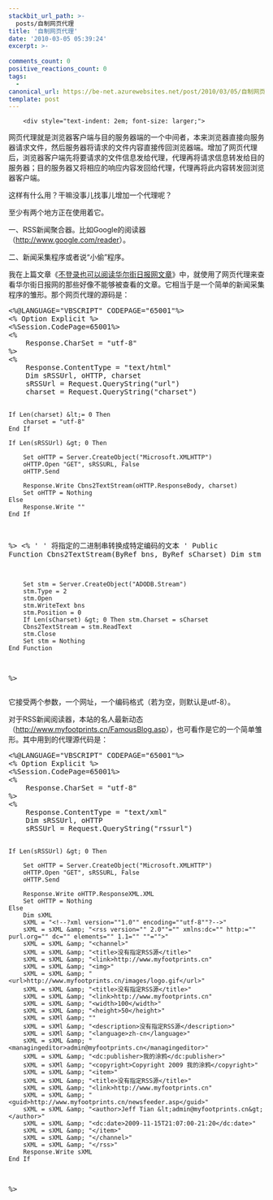 ```yaml
---
stackbit_url_path: >-
  posts/自制网页代理
title: '自制网页代理'
date: '2010-03-05 05:39:24'
excerpt: >-
  
comments_count: 0
positive_reactions_count: 0
tags: 
  - 
canonical_url: https://be-net.azurewebsites.net/post/2010/03/05/自制网页代理
template: post
---
```


        <div style="text-indent: 2em; font-size: larger;">
<p>网页代理就是浏览器客户端与目的服务器端的一个中间者，本来浏览器直接向服务器请求文件，然后服务器将请求的文件内容直接传回浏览器端。增加了网页代理后，浏览器客户端先将要请求的文件信息发给代理，代理再将请求信息转发给目的服务器；目的服务器又将相应的响应内容发回给代理，代理再将此内容转发回浏览器客户端。</p>
<p>这样有什么用？干嘛没事儿找事儿增加一个代理呢？</p>
<p>至少有两个地方正在使用着它。</p>
<p>一、RSS新闻聚合器。比如Google的阅读器（<a target="_blank" href="http://www.google.com/reader">http://www.google.com/reader</a>）。</p>
<p>二、新闻采集程序或者说“小偷”程序。</p>
<p>我在上篇文章《<a target="_blank" href="http://www.myfootprints.cn/blog/post/200.html">不登录也可以阅读华尔街日报网文章</a>》中，就使用了网页代理来查看华尔街日报网的那些好像不能够被查看的文章。它相当于是一个简单的新闻采集程序的雏形。那个网页代理的源码是：</p>
<div style="text-indent: 0;">
<pre style="text-indent: 0;" class="brush: vb">&lt;%@LANGUAGE="VBSCRIPT" CODEPAGE="65001"%&gt;
&lt;% Option Explicit %&gt;
&lt;%Session.CodePage=65001%&gt;
&lt;%
    Response.CharSet = "utf-8"
%&gt;
&lt;%
    Response.ContentType = "text/html"
    Dim sRSSUrl, oHTTP, charset
    sRSSUrl = Request.QueryString("url")
    charset = Request.QueryString("charset")
    
    If Len(charset) &lt;= 0 Then
        charset = "utf-8"
    End If
    
    If Len(sRSSUrl) &gt; 0 Then
    
        Set oHTTP = Server.CreateObject("Microsoft.XMLHTTP")
        oHTTP.Open "GET", sRSSURL, False
        oHTTP.Send
        
        Response.Write Cbns2TextStream(oHTTP.ResponseBody, charset)
        Set oHTTP = Nothing
    Else
        Response.Write ""
    End If
%&gt;
&lt;%
    '
    ' 将指定的二进制串转换成特定编码的文本
    '
    Public Function Cbns2TextStream(ByRef bns, ByRef sCharset)
        Dim stm
        
        Set stm = Server.CreateObject("ADODB.Stream")
        stm.Type = 2
        stm.Open
        stm.WriteText bns
        stm.Position = 0
        If Len(sCharset) &gt; 0 Then stm.Charset = sCharset
        Cbns2TextStream = stm.ReadText
        stm.Close
        Set stm = Nothing
    End Function 
%&gt;
</pre>
</div>
<p>它接受两个参数，一个网址，一个编码格式（若为空，则默认是utf-8）。&nbsp;&nbsp;&nbsp;&nbsp;&nbsp;&nbsp;&nbsp;&nbsp;</p>
<p>对于RSS新闻阅读器，本站的名人最新动态（<a href="http://www.myfootprints.cn/FamousBlog.asp">http://www.myfootprints.cn/FamousBlog.asp</a>），也可看作是它的一个简单雏形。其中用到的代理源代码是：</p>
<div style="text-indent: 0;">
<pre style="text-indent: 0;" class="brush: vb">&lt;%@LANGUAGE="VBSCRIPT" CODEPAGE="65001"%&gt;
&lt;% Option Explicit %&gt;
&lt;%Session.CodePage=65001%&gt;
&lt;%
    Response.CharSet = "utf-8"
%&gt;
&lt;%
    Response.ContentType = "text/xml"
    Dim sRSSUrl, oHTTP
    sRSSUrl = Request.QueryString("rssurl")
    
    If Len(sRSSUrl) &gt; 0 Then
    
        Set oHTTP = Server.CreateObject("Microsoft.XMLHTTP")
        oHTTP.Open "GET", sRSSURL, False
        oHTTP.Send
        
        Response.Write oHTTP.ResponseXML.XML
        Set oHTTP = Nothing
    Else
        Dim sXML
        sXML = "<!--?xml version=""1.0"" encoding=""utf-8""?-->"
        sXML = sXML &amp; "<rss version="" 2.0""="" xmlns:dc="" http:="" purl.org="" dc="" elements="" 1.1="" ""="">"
        sXML = sXML &amp; "<channel>"
        sXML = sXML &amp; "<title>没有指定RSS源</title>"
        sXML = sXML &amp; "<link>http://www.myfootprints.cn"
        sXML = sXML &amp; "<img>"
        sXML = sXML &amp; "<url>http://www.myfootprints.cn/images/logo.gif</url>"
        sXML = sXML &amp; "<title>没有指定RSS源</title>"
        sXML = sXML &amp; "<link>http://www.myfootprints.cn"
        sXML = sXML &amp; "<width>100</width>"
        sXML = sXML &amp; "<height>50</height>"
        sXML = sXMl &amp; ""
        sXML = sXMl &amp; "<description>没有指定RSS源</description>"
        sXML = sXMl &amp; "<language>zh-cn</language>"
        sXML = sXML &amp; "<managingeditor>admin@myfootprints.cn</managingeditor>"
        sXML = sXML &amp; "<dc:publisher>我的涂鸦</dc:publisher>"
        sXML = sXMl &amp; "<copyright>Copyright 2009 我的涂鸦</copyright>"
        sXML = sXML &amp; "<item>"
        sXML = sXML &amp; "<title>没有指定RSS源</title>"
        sXML = sXML &amp; "<link>http://www.myfootprints.cn"
        sXML = sXML &amp; "<guid>http://www.myfootprints.cn/newsfeeder.asp</guid>"
        sXML = sXML &amp; "<author>Jeff Tian &lt;admin@myfootprints.cn&gt;</author>"
        sXML = sXML &amp; "<dc:date>2009-11-15T21:07:00-21:20</dc:date>"
        sXML = sXML &amp; "</item>"
        sXML = sXML &amp; "</channel>"
        sXML = sXML &amp; "</rss>"
        Response.Write sXML
    End If
%&gt;
</pre>
</div>
</div>
      